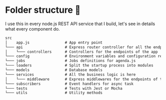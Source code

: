 # Folder structure 🏢

  I use this in every node.js REST API service that I build, let's see in details what every component do.

  ```md
  src
  │    app.js                # App entry point
  └─── api                   # Express router controller for all the endpoints of the app
  │    └─── controllers      # Controllers for the endpoints of the app
  └─── config                # Environment variables and configuration related stuff
  └─── jobs                  # Jobs definitions for agenda.js
  └─── loaders               # Split the startup process into modules
  └─── models                # Database models
  └─── services              # All the business logic is here
  │    └─── middleware       # Express middlewares for the endpoints of the app
  └─── subscribers           # Event handlers for async task
  └─── tests                 # Tests with Jest or Mocha
  └─── utils                 # Utility methods
  ```